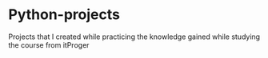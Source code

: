 # Python-projects
Projects that I created while practicing the knowledge gained while studying the course from itProger
